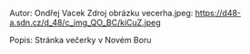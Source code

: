 Autor: Ondřej Vacek
Zdroj obrázku vecerha.jpeg: https://d48-a.sdn.cz/d_48/c_img_QO_BC/kiCuZ.jpeg

Popis: Stránka večerky v Novém Boru